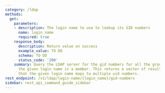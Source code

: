 ```yaml
---
category: /ldap
methods:
  get:
    parameters:
    - description: The login name to use to lookup its GID numbers
      name: login_name
      required: true
    response_body:
      description: Return value on success
      example_value: TO DO
      schema: TO DO
      status_code: '200'
    summary: Query the LDAP server for the gid numbers for all the groups of which
      the given login name is a member. This returns a vector of results in the case
      that the given login name maps to multiple uid numbers.
rest_endpoint: /v1/ldap/login-name/{login_name}/gid-numbers
sidebar: rest_api_command_guide_sidebar
---
```

